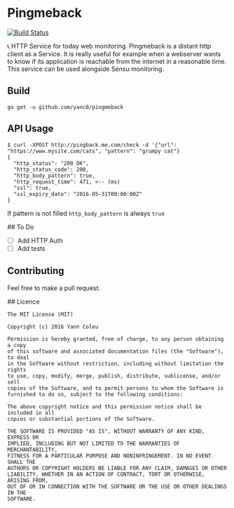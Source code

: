 # Pingmeback
[![Build Status](https://travis-ci.org/yanc0/pingmeback.svg?branch=master)](https://travis-ci.org/yanc0/pingmeback)


 :telephone_receiver: HTTP Service for today web monitoring. Pingmeback is a
distant http client as a Service. It is really useful for example when a
webserver wants to know if its application is reachable from the internet in
a reasonable time. This service can be used alongside Sensu monitoring.

## Build
`go get -u github.com/yanc0/pingmeback`

## API Usage

```
$ curl -XPOST http://pingback.me.com/check -d '{"url": "https://www.mysite.com/cats", "pattern": "grumpy cat"}
{
  "http_status": "200 OK",
  "http_status_code": 200,
  "http_body_pattern": true,
  "http_request_time": 471, <-- (ms)
  "ssl": true,
  "ssl_expiry_date": "2016-05-31T00:00:00Z"
}
```

If pattern is not filled `http_body_pattern` is always `true`

## To Do
- [ ] Add HTTP Auth
- [ ] Add tests

## Contributing

Feel free to make a pull request.

## Licence

```
The MIT License (MIT)

Copyright (c) 2016 Yann Coleu

Permission is hereby granted, free of charge, to any person obtaining a copy
of this software and associated documentation files (the "Software"), to deal
in the Software without restriction, including without limitation the rights
to use, copy, modify, merge, publish, distribute, sublicense, and/or sell
copies of the Software, and to permit persons to whom the Software is
furnished to do so, subject to the following conditions:

The above copyright notice and this permission notice shall be included in all
copies or substantial portions of the Software.

THE SOFTWARE IS PROVIDED "AS IS", WITHOUT WARRANTY OF ANY KIND, EXPRESS OR
IMPLIED, INCLUDING BUT NOT LIMITED TO THE WARRANTIES OF MERCHANTABILITY,
FITNESS FOR A PARTICULAR PURPOSE AND NONINFRINGEMENT. IN NO EVENT SHALL THE
AUTHORS OR COPYRIGHT HOLDERS BE LIABLE FOR ANY CLAIM, DAMAGES OR OTHER
LIABILITY, WHETHER IN AN ACTION OF CONTRACT, TORT OR OTHERWISE, ARISING FROM,
OUT OF OR IN CONNECTION WITH THE SOFTWARE OR THE USE OR OTHER DEALINGS IN THE
SOFTWARE.
```
